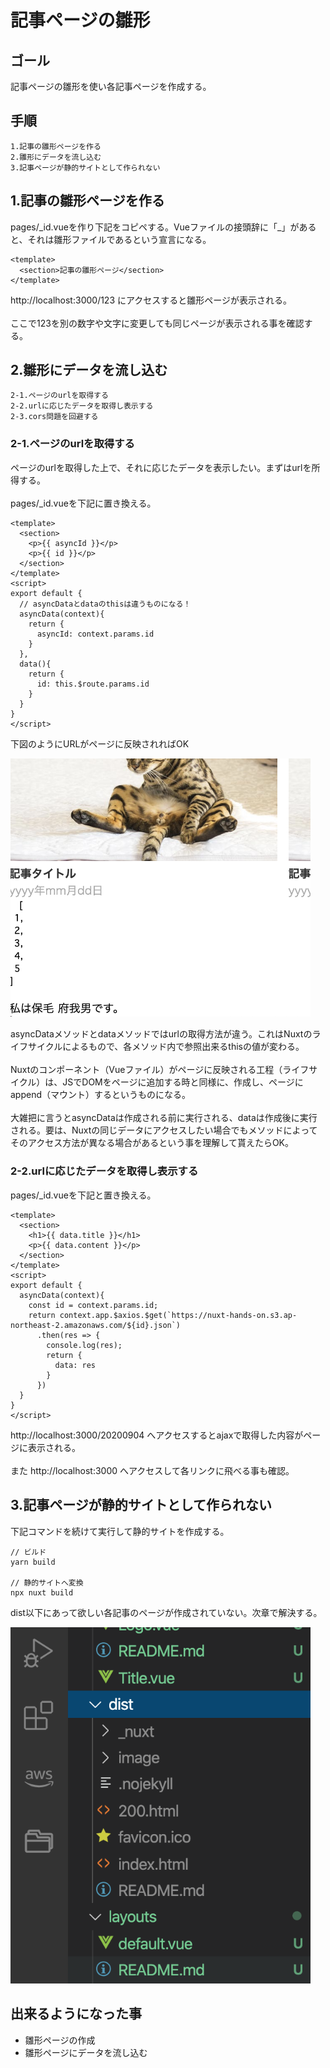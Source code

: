 # 記事ページの雛形

## ゴール

記事ページの雛形を使い各記事ページを作成する。

## 手順

```
1.記事の雛形ページを作る
2.雛形にデータを流し込む
3.記事ページが静的サイトとして作られない
```

## 1.記事の雛形ページを作る

pages/\_id.vueを作り下記をコピペする。Vueファイルの接頭辞に「\_」があると、それは雛形ファイルであるという宣言になる。

```vue
<template>
  <section>記事の雛形ページ</section>
</template>
```

http://localhost:3000/123
にアクセスすると雛形ページが表示される。<br>
<br>
ここで123を別の数字や文字に変更しても同じページが表示される事を確認する。

## 2.雛形にデータを流し込む

```
2-1.ページのurlを取得する
2-2.urlに応じたデータを取得し表示する
2-3.cors問題を回避する
```

### 2-1.ページのurlを取得する

ページのurlを取得した上で、それに応じたデータを表示したい。まずはurlを所得する。<br>
<br>
pages/_id.vueを下記に置き換える。

```vue
<template>
  <section>
    <p>{{ asyncId }}</p>
    <p>{{ id }}</p>
  </section>
</template>
<script>
export default {
  // asyncDataとdataのthisは違うものになる！
  asyncData(context){
    return {
      asyncId: context.params.id
    }
  },
  data(){
    return {
      id: this.$route.params.id
    }
  }
}
</script>
```

下図のようにURLがページに反映されればOK

<img src="./image/3-5-1.png" width="480">

asyncDataメソッドとdataメソッドではurlの取得方法が違う。これはNuxtのライフサイクルによるもので、各メソッド内で参照出来るthisの値が変わる。<br>
<br>
Nuxtのコンポーネント（Vueファイル）がページに反映される工程（ライフサイクル）は、JSでDOMをページに追加する時と同様に、作成し、ページにappend（マウント）するというものになる。<br>
<br>
大雑把に言うとasyncDataは作成される前に実行される、dataは作成後に実行される。要は、Nuxtの同じデータにアクセスしたい場合でもメソッドによってそのアクセス方法が異なる場合があるという事を理解して貰えたらOK。

### 2-2.urlに応じたデータを取得し表示する

pages/_id.vueを下記と置き換える。

```vue
<template>
  <section>
    <h1>{{ data.title }}</h1>
    <p>{{ data.content }}</p>
  </section>
</template>
<script>
export default {
  asyncData(context){
    const id = context.params.id;
    return context.app.$axios.$get(`https://nuxt-hands-on.s3.ap-northeast-2.amazonaws.com/${id}.json`)
      .then(res => {
        console.log(res);
        return {
          data: res
        }
      })
  }
}
</script>
```

http://localhost:3000/20200904
へアクセスするとajaxで取得した内容がページに表示される。<br>
<br>
また
http://localhost:3000
へアクセスして各リンクに飛べる事も確認。

## 3.記事ページが静的サイトとして作られない

下記コマンドを続けて実行して静的サイトを作成する。

```
// ビルド
yarn build

// 静的サイトへ変換
npx nuxt build
```

dist以下にあって欲しい各記事のページが作成されていない。次章で解決する。

<img src="./image/5-1.png" width="480">

## 出来るようになった事

- 雛形ページの作成
- 雛形ページにデータを流し込む
